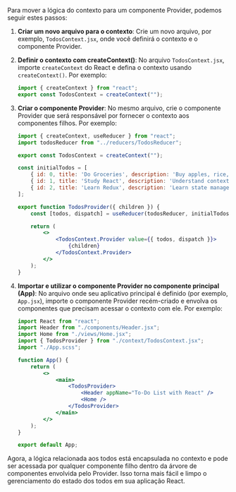 Para mover a lógica do contexto para um componente Provider, podemos seguir estes passos:

1. **Criar um novo arquivo para o contexto**: Crie um novo arquivo, por exemplo, `TodosContext.jsx`, onde você definirá o contexto e o componente Provider.

2. **Definir o contexto com createContext()**: No arquivo `TodosContext.jsx`, importe `createContext` do React e defina o contexto usando `createContext()`. Por exemplo:
   ```jsx
   import { createContext } from "react";
   export const TodosContext = createContext("");
   ```

3. **Criar o componente Provider**: No mesmo arquivo, crie o componente Provider que será responsável por fornecer o contexto aos componentes filhos. Por exemplo:
   ```jsx
   import { createContext, useReducer } from "react";
   import todosReducer from "../reducers/TodosReducer";

   export const TodosContext = createContext("");

   const initialTodos = [
       { id: 0, title: 'Do Groceries', description: 'Buy apples, rice, juice and toilet paper.', isDone: true },
       { id: 1, title: 'Study React', description: 'Understand context & reducers.', isDone: false },
       { id: 2, title: 'Learn Redux', description: 'Learn state management with Redux', isDone: false }
   ];

   export function TodosProvider({ children }) {
       const [todos, dispatch] = useReducer(todosReducer, initialTodos);

       return (
           <>
               <TodosContext.Provider value={{ todos, dispatch }}>
                   {children}
               </TodosContext.Provider>
           </>
       );
   }
   ```

4. **Importar e utilizar o componente Provider no componente principal (App)**: No arquivo onde seu aplicativo principal é definido (por exemplo, `App.jsx`), importe o componente Provider recém-criado e envolva os componentes que precisam acessar o contexto com ele. Por exemplo:
   ```jsx
   import React from "react";
   import Header from "./components/Header.jsx";
   import Home from "./views/Home.jsx";
   import { TodosProvider } from "./context/TodosContext.jsx";
   import "./App.scss";

   function App() {
       return (
           <>
               <main>
                   <TodosProvider>
                       <Header appName="To-Do List with React" />
                       <Home />
                   </TodosProvider>
               </main>
           </>
       );
   }

   export default App;
   ```

Agora, a lógica relacionada aos todos está encapsulada no contexto e pode ser acessada por qualquer componente filho dentro da árvore de componentes envolvida pelo Provider. Isso torna mais fácil e limpo o gerenciamento do estado dos todos em sua aplicação React.